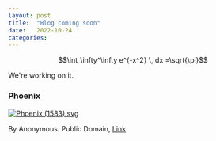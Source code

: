 ```yaml
---
layout: post
title:  "Blog coming soon"
date:   2022-10-24
categories: 
---
```



$$\int_\infty^\infty e^{-x^2} \, dx =\sqrt{\pi}$$


We're working on it.

### Phoenix

<p><a href="https://commons.wikimedia.org/wiki/File:Phoenix_(1583).svg#/media/File:Phoenix_(1583).svg"><img src="https://upload.wikimedia.org/wikipedia/commons/thumb/c/c4/Phoenix_%281583%29.svg/1200px-Phoenix_%281583%29.svg.png" alt="Phoenix (1583).svg"></a>

By Anonymous. Public Domain, <a href="https://commons.wikimedia.org/w/index.php?curid=99637238">Link</a></p>